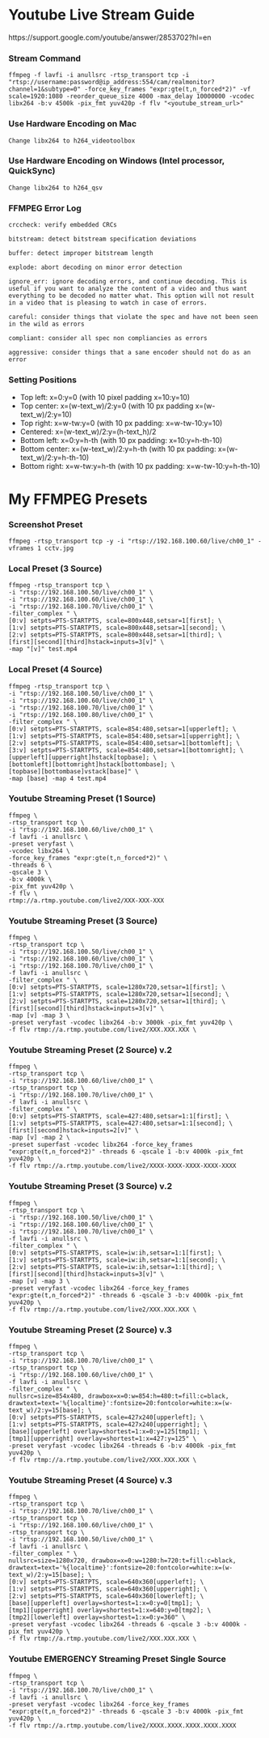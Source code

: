 <h1>Youtube Live Stream Guide</h1>
https://support.google.com/youtube/answer/2853702?hl=en


<h3>Stream Command</h3>

```
ffmpeg -f lavfi -i anullsrc -rtsp_transport tcp -i "rtsp://username:password@ip_address:554/cam/realmonitor?channel=1&subtype=0" -force_key_frames "expr:gte(t,n_forced*2)" -vf scale=1920:1080 -reorder_queue_size 4000 -max_delay 10000000 -vcodec libx264 -b:v 4500k -pix_fmt yuv420p -f flv "<youtube_stream_url>"
```

<h3>Use Hardware Encoding on Mac</h3>

```
Change libx264 to h264_videotoolbox
```

<h3>Use Hardware Encoding on Windows (Intel processor, QuickSync)</h3>

```
Change libx264 to h264_qsv
```

<h3>FFMPEG Error Log</h3>

```
crccheck: verify embedded CRCs

bitstream: detect bitstream specification deviations

buffer: detect improper bitstream length

explode: abort decoding on minor error detection

ignore_err: ignore decoding errors, and continue decoding. This is useful if you want to analyze the content of a video and thus want everything to be decoded no matter what. This option will not result in a video that is pleasing to watch in case of errors.

careful: consider things that violate the spec and have not been seen in the wild as errors

compliant: consider all spec non compliancies as errors

aggressive: consider things that a sane encoder should not do as an error
```

<h3>Setting Positions</h3>


* Top left: x=0:y=0 (with 10 pixel padding x=10:y=10)
* Top center: x=(w-text_w)/2:y=0 (with 10 px padding x=(w-text_w)/2:y=10)
* Top right: x=w-tw:y=0 (with 10 px padding: x=w-tw-10:y=10)
* Centered: x=(w-text_w)/2:y=(h-text_h)/2
* Bottom left: x=0:y=h-th (with 10 px padding: x=10:y=h-th-10)
* Bottom center: x=(w-text_w)/2:y=h-th (with 10 px padding: x=(w-text_w)/2:y=h-th-10)
* Bottom right: x=w-tw:y=h-th (with 10 px padding: x=w-tw-10:y=h-th-10)


<h1>My FFMPEG Presets</h1>

<h3>Screenshot Preset</h3>

```
ffmpeg -rtsp_transport tcp -y -i "rtsp://192.168.100.60/live/ch00_1" -vframes 1 cctv.jpg
```

<h3>Local Preset (3 Source)</h3>

```
ffmpeg -rtsp_transport tcp \
-i "rtsp://192.168.100.50/live/ch00_1" \
-i "rtsp://192.168.100.60/live/ch00_1" \
-i "rtsp://192.168.100.70/live/ch00_1" \
-filter_complex " \
[0:v] setpts=PTS-STARTPTS, scale=800x448,setsar=1[first]; \
[1:v] setpts=PTS-STARTPTS, scale=800x448,setsar=1[second]; \
[2:v] setpts=PTS-STARTPTS, scale=800x448,setsar=1[third]; \
[first][second][third]hstack=inputs=3[v]" \
-map "[v]" test.mp4
```

<h3>Local Preset (4 Source)</h3>

```
ffmpeg -rtsp_transport tcp \
-i "rtsp://192.168.100.50/live/ch00_1" \
-i "rtsp://192.168.100.60/live/ch00_1" \
-i "rtsp://192.168.100.70/live/ch00_1" \
-i "rtsp://192.168.100.80/live/ch00_1" \
-filter_complex " \
[0:v] setpts=PTS-STARTPTS, scale=854:480,setsar=1[upperleft]; \
[1:v] setpts=PTS-STARTPTS, scale=854:480,setsar=1[upperright]; \
[2:v] setpts=PTS-STARTPTS, scale=854:480,setsar=1[bottomleft]; \
[3:v] setpts=PTS-STARTPTS, scale=854:480,setsar=1[bottomright]; \
[upperleft][upperright]hstack[topbase]; \
[bottomleft][bottomright]hstack[bottombase]; \
[topbase][bottombase]vstack[base]" \
-map [base] -map 4 test.mp4
```

<h3>Youtube Streaming Preset (1 Source)</h3>

```
ffmpeg \
-rtsp_transport tcp \
-i "rtsp://192.168.100.60/live/ch00_1" \
-f lavfi -i anullsrc \
-preset veryfast \
-vcodec libx264 \
-force_key_frames "expr:gte(t,n_forced*2)" \
-threads 6 \
-qscale 3 \
-b:v 4000k \
-pix_fmt yuv420p \
-f flv \
rtmp://a.rtmp.youtube.com/live2/XXX-XXX-XXX
```

<h3>Youtube Streaming Preset (3 Source)</h3>

```
ffmpeg \
-rtsp_transport tcp \
-i "rtsp://192.168.100.50/live/ch00_1" \
-i "rtsp://192.168.100.60/live/ch00_1" \
-i "rtsp://192.168.100.70/live/ch00_1" \
-f lavfi -i anullsrc \
-filter_complex " \
[0:v] setpts=PTS-STARTPTS, scale=1280x720,setsar=1[first]; \
[1:v] setpts=PTS-STARTPTS, scale=1280x720,setsar=1[second]; \
[2:v] setpts=PTS-STARTPTS, scale=1280x720,setsar=1[third]; \
[first][second][third]hstack=inputs=3[v]" \
-map [v] -map 3 \
-preset veryfast -vcodec libx264 -b:v 3000k -pix_fmt yuv420p \
-f flv rtmp://a.rtmp.youtube.com/live2/XXX.XXX.XXX \
```
<h3>Youtube Streaming Preset (2 Source) v.2</h3>

```
ffmpeg \
-rtsp_transport tcp \
-i "rtsp://192.168.100.60/live/ch00_1" \
-rtsp_transport tcp \
-i "rtsp://192.168.100.70/live/ch00_1" \
-f lavfi -i anullsrc \
-filter_complex " \
[0:v] setpts=PTS-STARTPTS, scale=427:480,setsar=1:1[first]; \
[1:v] setpts=PTS-STARTPTS, scale=427:480,setsar=1:1[second]; \
[first][second]hstack=inputs=2[v]" \
-map [v] -map 2 \
-preset superfast -vcodec libx264 -force_key_frames "expr:gte(t,n_forced*2)" -threads 6 -qscale 1 -b:v 4000k -pix_fmt yuv420p \
-f flv rtmp://a.rtmp.youtube.com/live2/XXXX-XXXX-XXXX-XXXX-XXXX
```

<h3>Youtube Streaming Preset (3 Source) v.2</h3>

```
ffmpeg \
-rtsp_transport tcp \
-i "rtsp://192.168.100.50/live/ch00_1" \
-i "rtsp://192.168.100.60/live/ch00_1" \
-i "rtsp://192.168.100.70/live/ch00_1" \
-f lavfi -i anullsrc \
-filter_complex " \
[0:v] setpts=PTS-STARTPTS, scale=iw:ih,setsar=1:1[first]; \
[1:v] setpts=PTS-STARTPTS, scale=iw:ih,setsar=1:1[second]; \
[2:v] setpts=PTS-STARTPTS, scale=iw:ih,setsar=1:1[third]; \
[first][second][third]hstack=inputs=3[v]" \
-map [v] -map 3 \
-preset veryfast -vcodec libx264 -force_key_frames "expr:gte(t,n_forced*2)" -threads 6 -qscale 3 -b:v 4000k -pix_fmt yuv420p \
-f flv rtmp://a.rtmp.youtube.com/live2/XXX.XXX.XXX \
```

<h3>Youtube Streaming Preset (2 Source) v.3</h3>

```
ffmpeg \
-rtsp_transport tcp \
-i "rtsp://192.168.100.70/live/ch00_1" \
-rtsp_transport tcp \
-i "rtsp://192.168.100.60/live/ch00_1" \
-f lavfi -i anullsrc \
-filter_complex " \
nullsrc=size=854x480, drawbox=x=0:w=854:h=480:t=fill:c=black, drawtext=text='%{localtime}':fontsize=20:fontcolor=white:x=(w-text_w)/2:y=15[base]; \
[0:v] setpts=PTS-STARTPTS, scale=427x240[upperleft]; \
[1:v] setpts=PTS-STARTPTS, scale=427x240[upperright]; \
[base][upperleft] overlay=shortest=1:x=0:y=125[tmp1]; \
[tmp1][upperright] overlay=shortest=1:x=427:y=125" \
-preset veryfast -vcodec libx264 -threads 6 -b:v 4000k -pix_fmt yuv420p \
-f flv rtmp://a.rtmp.youtube.com/live2/XXX.XXX.XXX \
```

<h3>Youtube Streaming Preset (4 Source) v.3</h3>

```
ffmpeg \
-rtsp_transport tcp \
-i "rtsp://192.168.100.70/live/ch00_1" \
-rtsp_transport tcp \
-i "rtsp://192.168.100.60/live/ch00_1" \
-rtsp_transport tcp \
-i "rtsp://192.168.100.50/live/ch00_1" \
-f lavfi -i anullsrc \
-filter_complex " \
nullsrc=size=1280x720, drawbox=x=0:w=1280:h=720:t=fill:c=black, drawtext=text='%{localtime}':fontsize=20:fontcolor=white:x=(w-text_w)/2:y=15[base]; \
[0:v] setpts=PTS-STARTPTS, scale=640x360[upperleft]; \
[1:v] setpts=PTS-STARTPTS, scale=640x360[upperright]; \
[2:v] setpts=PTS-STARTPTS, scale=640x360[lowerleft]; \
[base][upperleft] overlay=shortest=1:x=0:y=0[tmp1]; \
[tmp1][upperright] overlay=shortest=1:x=640:y=0[tmp2]; \
[tmp2][lowerleft] overlay=shortest=1:x=0:y=360" \
-preset veryfast -vcodec libx264 -threads 6 -qscale 3 -b:v 4000k -pix_fmt yuv420p \
-f flv rtmp://a.rtmp.youtube.com/live2/XXX.XXX.XXX \
```

<h3>Youtube EMERGENCY Streaming Preset Single Source</h3>

```
ffmpeg \
-rtsp_transport tcp \
-i "rtsp://192.168.100.70/live/ch00_1" \
-f lavfi -i anullsrc \
-preset veryfast -vcodec libx264 -force_key_frames "expr:gte(t,n_forced*2)" -threads 6 -qscale 3 -b:v 4000k -pix_fmt yuv420p \
-f flv rtmp://a.rtmp.youtube.com/live2/XXXX.XXXX.XXXX.XXXX.XXXX
```


